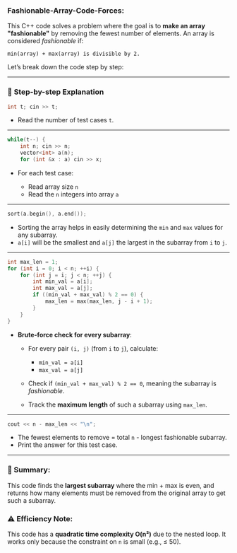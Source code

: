 ### Fashionable-Array-Code-Forces:

This C++ code solves a problem where the goal is to **make an array "fashionable"** by removing the fewest number of elements. An array is considered *fashionable* if:

```
min(array) + max(array) is divisible by 2.
```

Let’s break down the code step by step:

---

### 📌 **Step-by-step Explanation**

```cpp
int t; cin >> t;
```

* Read the number of test cases `t`.

---

```cpp
while(t--) {
    int n; cin >> n;
    vector<int> a(n);
    for (int &x : a) cin >> x;
```

* For each test case:

  * Read array size `n`
  * Read the `n` integers into array `a`

---

```cpp
sort(a.begin(), a.end());
```

* Sorting the array helps in easily determining the `min` and `max` values for any subarray.
* `a[i]` will be the smallest and `a[j]` the largest in the subarray from `i` to `j`.

---

```cpp
int max_len = 1;
for (int i = 0; i < n; ++i) {
    for (int j = i; j < n; ++j) {
        int min_val = a[i];
        int max_val = a[j];
        if ((min_val + max_val) % 2 == 0) {
            max_len = max(max_len, j - i + 1);
        }
    }
}
```

* **Brute-force check for every subarray**:

  * For every pair `(i, j)` (from `i` to `j`), calculate:

    * `min_val = a[i]`
    * `max_val = a[j]`
  * Check if `(min_val + max_val) % 2 == 0`, meaning the subarray is *fashionable*.
  * Track the **maximum length** of such a subarray using `max_len`.

---

```cpp
cout << n - max_len << "\n";
```

* The fewest elements to remove = total `n` - longest fashionable subarray.
* Print the answer for this test case.

---

### 🧠 Summary:

This code finds the **largest subarray** where the min + max is even, and returns how many elements must be removed from the original array to get such a subarray.

### ⚠️ Efficiency Note:

This code has a **quadratic time complexity O(n²)** due to the nested loop. It works only because the constraint on `n` is small (e.g., ≤ 50).

